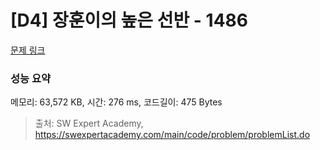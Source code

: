 # [D4] 장훈이의 높은 선반 - 1486 

[문제 링크](https://swexpertacademy.com/main/code/problem/problemDetail.do?contestProbId=AV2b7Yf6ABcBBASw) 

### 성능 요약

메모리: 63,572 KB, 시간: 276 ms, 코드길이: 475 Bytes



> 출처: SW Expert Academy, https://swexpertacademy.com/main/code/problem/problemList.do